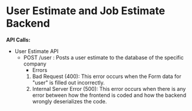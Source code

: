 # User Estimate and Job Estimate Backend
**API Calls:**
- User Estimate API
  - POST /user : Posts a user estimate to the database of the specific company
    - Errors
    1. Bad Request (400): This error occurs when the Form data for "user" is filled out incorrectly.
    2. Internal Server Error (500): This error occurs when there is any error between how the 
       frontend is coded and how the backend wrongly deserializes the code.